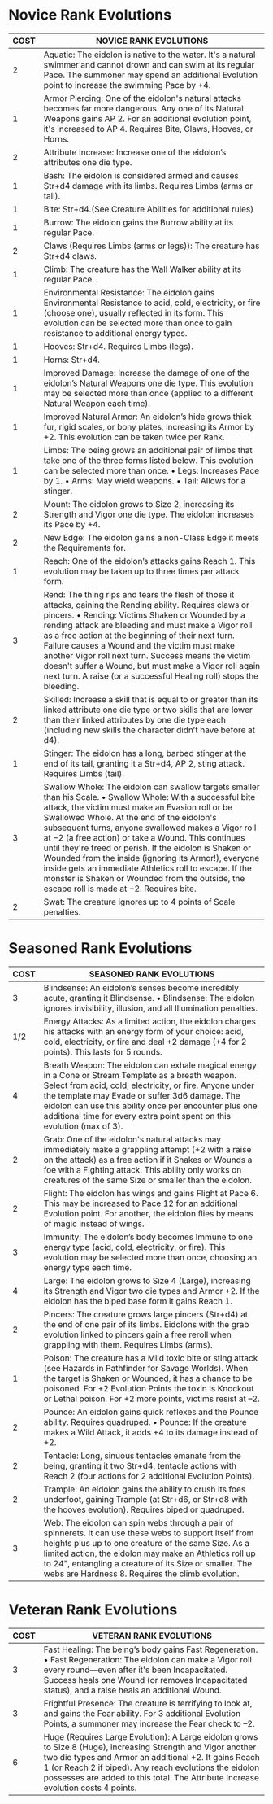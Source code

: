 
# Novice Rank Evolutions
| COST | NOVICE RANK EVOLUTIONS |
| ---- | --- |
| 2 | Aquatic: The eidolon is native to the water. It's a natural swimmer and cannot drown and can swim at its regular Pace. The summoner may spend an additional Evolution point to increase the swimming Pace by +4. |
| 1 | Armor Piercing: One of the eidolon's natural attacks becomes far more dangerous. Any one of its Natural Weapons gains AP 2. For an additional evolution point, it's increased to AP 4. Requires Bite, Claws, Hooves, or Horns. |
| 2 | Attribute Increase: Increase one of the eidolon’s attributes one die type. |
| 1 | Bash: The eidolon is considered armed and causes Str+d4 damage with its limbs. Requires Limbs (arms or tail). |
| 1 | Bite: Str+d4.(See Creature Abilities for additional rules) |
| 1 | Burrow: The eidolon gains the Burrow ability at its regular Pace. |
| 2 | Claws (Requires Limbs (arms or legs)): The creature has Str+d4 claws. |
| 1 | Climb: The creature has the Wall Walker ability at its regular Pace. |
| 1 | Environmental Resistance: The eidolon gains Environmental Resistance to acid, cold, electricity, or fire (choose one), usually reflected in its form. This evolution can be selected more than once to gain resistance to additional energy types. |
| 1 | Hooves: Str+d4. Requires Limbs (legs). |
| 1 | Horns: Str+d4. |
| 1 | Improved Damage: Increase the damage of one of the eidolon’s Natural Weapons one die type. This evolution may be selected more than once (applied to a different Natural Weapon each time). |
| 1 | Improved Natural Armor: An eidolon’s hide grows thick fur, rigid scales, or bony plates, increasing its Armor by +2. This evolution can be taken twice per Rank. |
| 1 | Limbs: The being grows an additional pair of limbs that take one of the three forms listed below. This evolution can be selected more than once. • Legs: Increases Pace by 1. • Arms: May wield weapons. • Tail: Allows for a stinger. |
| 2 | Mount: The eidolon grows to Size 2, increasing its Strength and Vigor one die type. The eidolon increases its Pace by +4. |
| 2 | New Edge: The eidolon gains a non-Class Edge it meets the Requirements for. |
| 1 | Reach: One of the eidolon’s attacks gains Reach 1. This evolution may be taken up to three times per attack form. |
| 3 | Rend: The thing rips and tears the flesh of those it attacks, gaining the Rending ability. Requires claws or pincers. • Rending: Victims Shaken or Wounded by a rending attack are bleeding and must make a Vigor roll as a free action at the beginning of their next turn. Failure causes a Wound and the victim must make another Vigor roll next turn. Success means the victim doesn't suffer a Wound, but must make a Vigor roll again next turn. A raise (or a successful Healing roll) stops the bleeding. |
| 2 | Skilled: Increase a skill that is equal to or greater than its linked attribute one die type or two skills that are lower than their linked attributes by one die type each (including new skills the character didn’t have before at d4). |
| 1 | Stinger: The eidolon has a long, barbed stinger at the end of its tail, granting it a Str+d4, AP 2, sting attack. Requires Limbs (tail). |
| 3 | Swallow Whole: The eidolon can swallow targets smaller than his Scale. • Swallow Whole: With a successful bite attack, the victim must make an Evasion roll or be Swallowed Whole. At the end of the eidolon's subsequent turns, anyone swallowed makes a Vigor roll at −2 (a free action) or take a Wound. This continues until they're freed or perish. If the eidolon is Shaken or Wounded from the inside (ignoring its Armor!), everyone inside gets an immediate Athletics roll to escape. If the monster is Shaken or Wounded from the outside, the escape roll is made at −2. Requires bite. |
| 2 | Swat: The creature ignores up to 4 points of Scale penalties. |

# Seasoned Rank Evolutions

| COST | SEASONED RANK EVOLUTIONS |
| --- | --- |
| 3 | Blindsense: An eidolon’s senses become incredibly acute, granting it Blindsense. • Blindsense: The eidolon ignores invisibility, illusion, and all Illumination penalties. |
| 1/2 | Energy Attacks: As a limited action, the eidolon charges his attacks with an energy form of your choice: acid, cold, electricity, or fire and deal +2 damage (+4 for 2 points). This lasts for 5 rounds. |
| 4 | Breath Weapon: The eidolon can exhale magical energy in a Cone or Stream Template as a breath weapon. Select from acid, cold, electricity, or fire. Anyone under the template may Evade or suffer 3d6 damage. The eidolon can use this ability once per encounter plus one additional time for every extra point spent on this evolution (max of 3). |
| 2 | Grab: One of the eidolon's natural attacks may immediately make a grappling attempt (+2 with a raise on the attack) as a free action if it Shakes or Wounds a foe with a Fighting attack. This ability only works on creatures of the same Size or smaller than the eidolon. |
| 2 | Flight: The eidolon has wings and gains Flight at Pace 6. This may be increased to Pace 12 for an additional Evolution point. For another, the eidolon flies by means of magic instead of wings. |
| 3 | Immunity: The eidolon’s body becomes Immune to one energy type (acid, cold, electricity, or fire). This evolution may be selected more than once, choosing an energy type each time. |
| 4 | Large: The eidolon grows to Size 4 (Large), increasing its Strength and Vigor two die types and Armor +2. If the eidolon has the biped base form it gains Reach 1. |
| 2 | Pincers: The creature grows large pincers (Str+d4) at the end of one pair of its limbs. Eidolons with the grab evolution linked to pincers gain a free reroll when grappling with them. Requires Limbs (arms). |
| 1 | Poison: The creature has a Mild toxic bite or sting attack (see Hazards in Pathfinder for Savage Worlds). When the target is Shaken or Wounded, it has a chance to be poisoned. For +2 Evolution Points the toxin is Knockout or Lethal poison. For +2 more points, victims resist at –2. |
| 2 | Pounce: An eidolon gains quick reflexes and the Pounce ability. Requires quadruped. • Pounce: If the creature makes a Wild Attack, it adds +4 to its damage instead of +2. |
| 2 | Tentacle: Long, sinuous tentacles emanate from the being, granting it two Str+d4, tentacle actions with Reach 2 (four actions for 2 additional Evolution Points). |
| 2 | Trample: An eidolon gains the ability to crush its foes underfoot, gaining Trample (at Str+d6, or Str+d8 with the hooves evolution). Requires biped or quadruped. |
| 3 | Web: The eidolon can spin webs through a pair of spinnerets. It can use these webs to support itself from heights plus up to one creature of the same Size. As a limited action, the eidolon may make an Athletics roll up to 24", entangling a creature of its Size or smaller. The webs are Hardness 8. Requires the climb evolution. |

# Veteran Rank Evolutions

| COST | VETERAN RANK EVOLUTIONS |
| --- | --- |
| 3 | Fast Healing: The being’s body gains Fast Regeneration. • Fast Regeneration: The eidolon can make a Vigor roll every round—even after it's been Incapacitated. Success heals one Wound (or removes Incapacitated status), and a raise heals an additional Wound. |
| 3 | Frightful Presence: The creature is terrifying to look at, and gains the Fear ability. For 3 additional Evolution Points, a summoner may increase the Fear check to –2. |
| 6 | Huge (Requires Large Evolution): A Large eidolon grows to Size 8 (Huge), increasing Strength and Vigor another two die types and Armor an additional +2. It gains Reach 1 (or Reach 2 if biped). Any reach evolutions the eidolon possesses are added to this total. The Attribute Increase evolution costs 4 points. |
